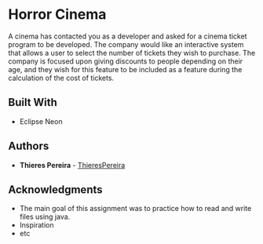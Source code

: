# Horror Cinema

A cinema has contacted you as a developer and asked for a cinema ticket program to be developed. The company would like an interactive system that allows a user to select the number of tickets they wish to purchase. The company is focused upon giving discounts to 
people depending on their age, and they wish for this feature to be included as a feature during the calculation of the cost of tickets.

## Built With

* Eclipse Neon

## Authors

* **Thieres Pereira** - [ThieresPereira](https://github.com/thierespereira)

## Acknowledgments

* The main goal of this assignment was to practice how to read and write files using java.
* Inspiration
* etc
